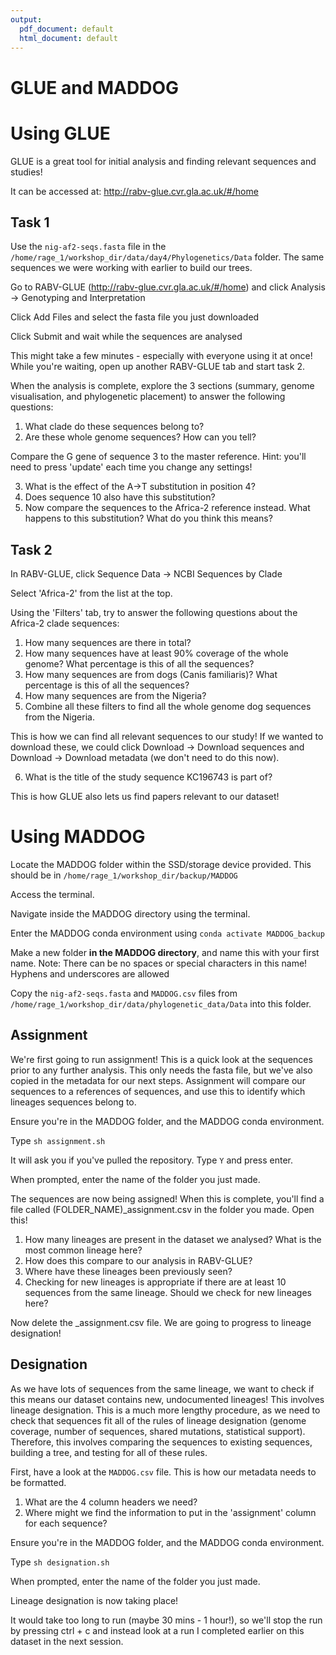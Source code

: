 ```yaml
---
output:
  pdf_document: default
  html_document: default
---
```

# GLUE and MADDOG

# Using GLUE

GLUE is a great tool for initial analysis and finding relevant sequences and studies!

It can be accessed at: http://rabv-glue.cvr.gla.ac.uk/#/home 

## Task 1

Use the `nig-af2-seqs.fasta` file in the `/home/rage_1/workshop_dir/data/day4/Phylogenetics/Data` folder. The same sequences we were working with earlier to build our trees. 

Go to RABV-GLUE (http://rabv-glue.cvr.gla.ac.uk/#/home) and click Analysis -> Genotyping and Interpretation

Click Add Files and select the fasta file you just downloaded

Click Submit and wait while the sequences are analysed

This might take a few minutes - especially with everyone using it at once! While you're waiting, open up another RABV-GLUE tab and start task 2.

When the analysis is complete, explore the 3 sections (summary, genome visualisation, and phylogenetic placement) to answer the following questions:

1. What clade do these sequences belong to?
2. Are these whole genome sequences? How can you tell?

Compare the G gene of sequence 3 to the master reference.
Hint: you'll need to press 'update' each time you change any settings!

3. What is the effect of the A->T substitution in position 4? 
4. Does sequence 10 also have this substitution? 
5. Now compare the sequences to the Africa-2 reference instead. What happens to this substitution? What do you think this means?

## Task 2

In RABV-GLUE, click Sequence Data -> NCBI Sequences by Clade

Select 'Africa-2' from the list at the top.

Using the 'Filters' tab, try to answer the following questions about the Africa-2 clade sequences:

1. How many sequences are there in total?
2. How many sequences have at least 90% coverage of the whole genome? What percentage is this of all the sequences?
3. How many sequences are from dogs (Canis familiaris)? What percentage is this of all the sequences?
4. How many sequences are from the Nigeria? 
5. Combine all these filters to find all the whole genome dog sequences from the Nigeria.

This is how we can find all relevant sequences to our study! If we wanted to download these, we could click Download -> Download sequences and Download -> Download metadata (we don't need to do this now).

6. What is the title of the study sequence KC196743 is part of?

This is how GLUE also lets us find papers relevant to our dataset! 

# Using MADDOG

Locate the MADDOG folder within the SSD/storage device provided. This should be in `/home/rage_1/workshop_dir/backup/MADDOG`

Access the terminal. 

Navigate inside the MADDOG directory using the terminal.

Enter the MADDOG conda environment using `conda activate MADDOG_backup`

Make a new folder **in the MADDOG directory**, and name this with your first name.
Note: There can be no spaces or special characters in this name! Hyphens and underscores are allowed

Copy the `nig-af2-seqs.fasta` and `MADDOG.csv` files from `/home/rage_1/workshop_dir/data/phylogenetic_data/Data` into this folder.

## Assignment

We're first going to run assignment! This is a quick look at the sequences prior to any further analysis. This only needs the fasta file, but we've also copied in the metadata for our next steps. Assignment will compare our sequences to a references of sequences, and use this to identify which lineages sequences belong to.

Ensure you're in the MADDOG folder, and the MADDOG conda environment.

Type `sh assignment.sh` 

It will ask you if you've pulled the repository. Type `Y` and press enter.

When prompted, enter the name of the folder you just made.

The sequences are now being assigned! When this is complete, you'll find a file called (FOLDER_NAME)_assignment.csv in the folder you made. Open this! 

1. How many lineages are present in the dataset we analysed? What is the most common lineage here?
2. How does this compare to our analysis in RABV-GLUE?
3. Where have these lineages been previously seen?
4. Checking for new lineages is appropriate if there are at least 10 sequences from the same lineage. Should we check for new lineages here?

Now delete the _assignment.csv file. We are going to progress to lineage designation!

## Designation

As we have lots of sequences from the same lineage, we want to check if this means our dataset contains new, undocumented lineages! This involves lineage designation. This is a much more lengthy procedure, as we need to check that sequences fit all of the rules of lineage designation (genome coverage, number of sequences, shared mutations, statistical support). Therefore, this involves comparing the sequences to existing sequences, building a tree, and testing for all of these rules.

First, have a look at the `MADDOG.csv` file. This is how our metadata needs to be formatted. 

1. What are the 4 column headers we need?
2. Where might we find the information to put in the 'assignment' column for each sequence?

Ensure you're in the MADDOG folder, and the MADDOG conda environment.

Type `sh designation.sh` 

When prompted, enter the name of the folder you just made.

Lineage designation is now taking place! 

It would take too long to run (maybe 30 mins - 1 hour!), so we'll stop the run by pressing ctrl + c and instead look at a run I completed earlier on this dataset in the next session.
